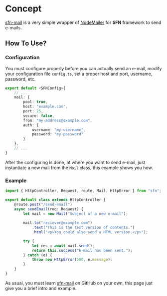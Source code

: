 <!-- title: E-mail; order: 15 -->
# Concept

[sfn-mail](https://github.com/hyurl/sfn-mail) is a very simple wrapper of 
[NodeMailer](https://github.com/nodemailer/nodemailer) for **SFN** framework 
to send e-mails.

## How To Use?

### Configuration

You must configure properly before you can actually send an e-mail, modify 
your configuration file `config.ts`, set a proper host and port, username, 
password, etc.

```typescript
export default <SFNConfig>{
    // ...
    mail: {
        pool: true,
        host: "example.com",
        port: 25,
        secure: false,
        from: "my-address@example.com",
        auth: {
            username: "my-username",
            password: "my-password"
        }
    },
    // ...
}
```

After the configuring is done, at where you want to send e-mail, just 
instantiate a new mail from the `Mail` class, this example shows you how.

### Example

```typescript
import { HttpController, Request, route, Mail, HttpError } from "sfn";

export default class extends HttpController {
    @route.post("/send-email")
    async sendEmail(req: Request) {
        let mail = new Mail("Subject of a new e-mail");
        
        mail.to("reciever@example.com")
            .text("This is the text version of contents.")
            .html("<p>You could also send a HTML version.</p>");

        try {
            let res = await mail.send();
            return this.success("E-mail has been sent.");
        } catch (e) {
            throw new HttpError(500, e.message);
        }
    }
}
```

As usual, you must learn [sfn-mail](https://github.com/hyurl/sfn-mail) on 
GitHub on your own, this page just give you a brief intro and example.